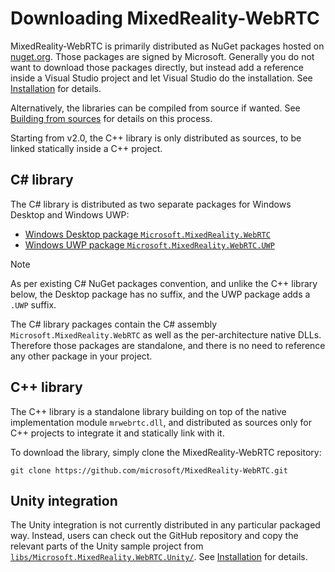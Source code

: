 # Downloading MixedReality-WebRTC

MixedReality-WebRTC is primarily distributed as NuGet packages hosted on [nuget.org](https://nuget.org). Those packages are signed by Microsoft. Generally you do not want to download those packages directly, but instead add a reference inside a Visual Studio project and let Visual Studio do the installation. See [Installation](installation.md) for details.

Alternatively, the libraries can be compiled from source if wanted. See [Building from sources](building.md) for details on this process.

Starting from v2.0, the C++ library is only distributed as sources, to be linked statically inside a C++ project.

## C# library

The C# library is distributed as two separate packages for Windows Desktop and Windows UWP:

- [Windows Desktop package `Microsoft.MixedReality.WebRTC`](https://www.nuget.org/packages/Microsoft.MixedReality.WebRTC)
- [Windows UWP package `Microsoft.MixedReality.WebRTC.UWP`](https://www.nuget.org/packages/Microsoft.MixedReality.WebRTC.UWP)

> [!NOTE]
> As per existing C# NuGet packages convention, and unlike the C++ library below, the Desktop package has no suffix, and the UWP package adds a `.UWP` suffix.

The C# library packages contain the C# assembly `Microsoft.MixedReality.WebRTC` as well as the per-architecture native DLLs. Therefore those packages are standalone, and there is no need to reference any other package in your project.

## C++ library

The C++ library is a standalone library building on top of the native implementation module `mrwebrtc.dll`, and distributed as sources only for C++ projects to integrate it and statically link with it.

To download the library, simply clone the MixedReality-WebRTC repository:

```shell
git clone https://github.com/microsoft/MixedReality-WebRTC.git
```

## Unity integration

The Unity integration is not currently distributed in any particular packaged way. Instead, users can check out the GitHub repository and copy the relevant parts of the Unity sample project from [`libs/Microsoft.MixedReality.WebRTC.Unity/`](https://github.com/microsoft/MixedReality-WebRTC/tree/master/libs/Microsoft.MixedReality.WebRTC.Unity/). See [Installation](installation.md) for details.
